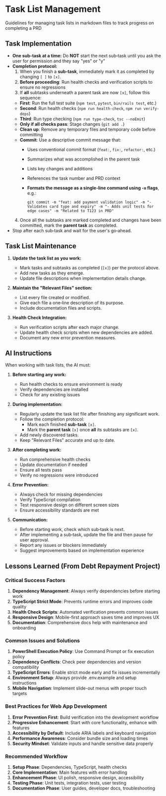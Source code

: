 # Task List Management

Guidelines for managing task lists in markdown files to track progress on completing a PRD

## Task Implementation
- **One sub-task at a time:** Do **NOT** start the next sub‑task until you ask the user for permission and they say "yes" or "y"
- **Completion protocol:**  
  1. When you finish a **sub‑task**, immediately mark it as completed by changing `[ ]` to `[x]`.
  2. **Before proceeding**: Run health checks and verification scripts to ensure no regressions
  3. If **all** subtasks underneath a parent task are now `[x]`, follow this sequence:
    - **First**: Run the full test suite (`npm test`, `pytest`, `bin/rails test`, etc.)
    - **Second**: Run health checks (`npm run health-check`, `npm run verify-deps`)
    - **Third**: Run type checking (`npm run type-check`, `tsc --noEmit`)
    - **Only if all checks pass**: Stage changes (`git add .`)
    - **Clean up**: Remove any temporary files and temporary code before committing
    - **Commit**: Use a descriptive commit message that:
      - Uses conventional commit format (`feat:`, `fix:`, `refactor:`, etc.)
      - Summarizes what was accomplished in the parent task
      - Lists key changes and additions
      - References the task number and PRD context
      - **Formats the message as a single-line command using `-m` flags**, e.g.:

        ```
        git commit -m "feat: add payment validation logic" -m "- Validates card type and expiry" -m "- Adds unit tests for edge cases" -m "Related to T123 in PRD"
        ```
  4. Once all the subtasks are marked completed and changes have been committed, mark the **parent task** as completed.
- Stop after each sub‑task and wait for the user's go‑ahead.

## Task List Maintenance

1. **Update the task list as you work:**
   - Mark tasks and subtasks as completed (`[x]`) per the protocol above.
   - Add new tasks as they emerge.
   - Update file descriptions when implementation details change.

2. **Maintain the "Relevant Files" section:**
   - List every file created or modified.
   - Give each file a one‑line description of its purpose.
   - Include documentation files and scripts.

3. **Health Check Integration:**
   - Run verification scripts after each major change.
   - Update health check scripts when new dependencies are added.
   - Document any new error prevention measures.

## AI Instructions

When working with task lists, the AI must:

1. **Before starting any work:**
   - Run health checks to ensure environment is ready
   - Verify dependencies are installed
   - Check for any existing issues

2. **During implementation:**
   - Regularly update the task list file after finishing any significant work.
   - Follow the completion protocol:
     - Mark each finished **sub‑task** `[x]`.
     - Mark the **parent task** `[x]` once **all** its subtasks are `[x]`.
   - Add newly discovered tasks.
   - Keep "Relevant Files" accurate and up to date.

3. **After completing work:**
   - Run comprehensive health checks
   - Update documentation if needed
   - Ensure all tests pass
   - Verify no regressions were introduced

4. **Error Prevention:**
   - Always check for missing dependencies
   - Verify TypeScript compilation
   - Test responsive design on different screen sizes
   - Ensure accessibility standards are met

5. **Communication:**
   - Before starting work, check which sub‑task is next.
   - After implementing a sub‑task, update the file and then pause for user approval.
   - Report any issues or blockers immediately
   - Suggest improvements based on implementation experience

## Lessons Learned (From Debt Repayment Project)

### Critical Success Factors
1. **Dependency Management**: Always verify dependencies before starting work
2. **TypeScript Strict Mode**: Prevents runtime errors and improves code quality
3. **Health Check Scripts**: Automated verification prevents common issues
4. **Responsive Design**: Mobile-first approach saves time and improves UX
5. **Documentation**: Comprehensive docs help with maintenance and onboarding

### Common Issues and Solutions
1. **PowerShell Execution Policy**: Use Command Prompt or fix execution policy
2. **Dependency Conflicts**: Check peer dependencies and version compatibility
3. **TypeScript Errors**: Enable strict mode early and fix issues incrementally
4. **Environment Setup**: Always provide .env.example and setup instructions
5. **Mobile Navigation**: Implement slide-out menus with proper touch targets

### Best Practices for Web App Development
1. **Error Prevention First**: Build verification into the development workflow
2. **Progressive Enhancement**: Start with core functionality, enhance with features
3. **Accessibility by Default**: Include ARIA labels and keyboard navigation
4. **Performance Awareness**: Consider bundle size and loading times
5. **Security Mindset**: Validate inputs and handle sensitive data properly

### Recommended Workflow
1. **Setup Phase**: Dependencies, TypeScript, health checks
2. **Core Implementation**: Main features with error handling
3. **Enhancement Phase**: UI polish, responsive design, accessibility
4. **Testing Phase**: Unit tests, integration tests, user testing
5. **Documentation Phase**: User guides, developer docs, troubleshooting